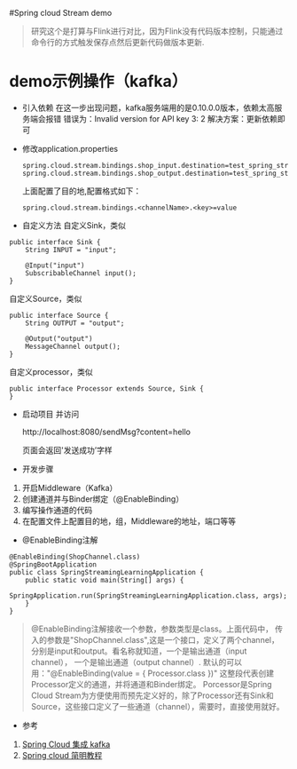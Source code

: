 #Spring cloud Stream demo
> 研究这个是打算与Flink进行对比，因为Flink没有代码版本控制，只能通过命令行的方式触发保存点然后更新代码做版本更新.


# demo示例操作（kafka）
- 引入依赖
      在这一步出现问题，kafka服务端用的是0.10.0.0版本，依赖太高服务端会报错 
      错误为：Invalid version for API key 3: 2
      解决方案：更新依赖即可
      
- 修改application.properties
    ````
    spring.cloud.stream.bindings.shop_input.destination=test_spring_stream
    spring.cloud.stream.bindings.shop_output.destination=test_spring_stream
    ````
    上面配置了目的地,配置格式如下：
    ````
    spring.cloud.stream.bindings.<channelName>.<key>=value
    ````
  
- 自定义方法
自定义Sink，类似
````
public interface Sink {
    String INPUT = "input";

    @Input("input")
    SubscribableChannel input();
}
````

自定义Source，类似
````
public interface Source {
    String OUTPUT = "output";

    @Output("output")
    MessageChannel output();
}
````
自定义processor，类似
````
public interface Processor extends Source, Sink {
}
````

- 启动项目 并访问
  
  http://localhost:8080/sendMsg?content=hello
  
  页面会返回'发送成功’字样

- 开发步骤

1. 开启Middleware（Kafka）
2. 创建通道并与Binder绑定（@EnableBinding）
3. 编写操作通道的代码
4. 在配置文件上配置目的地，组，Middleware的地址，端口等等

  
- @EnableBinding注解
 ````
 @EnableBinding(ShopChannel.class)
 @SpringBootApplication
 public class SpringStreamingLearningApplication {
     public static void main(String[] args) {
         SpringApplication.run(SpringStreamingLearningApplication.class, args);
     }
 }
 ````
 
 > @EnableBinding注解接收一个参数，参数类型是class。上面代码中，
 传入的参数是"ShopChannel.class",这是一个接口，定义了两个channel，
 分别是input和output。看名称就知道，一个是输出通道（input channel），
 一个是输出通道（output channel）.
 默认的可以用："@EnableBinding(value = { Processor.class })"
 这整段代表创建Processor定义的通道，并将通道和Binder绑定。
 Porcessor是Spring Cloud Stream为方便使用而预先定义好的，除了Processor还有Sink和Source，这些接口定义了一些通道（channel），需要时，直接使用就好。

- 参考
1. [Spring Cloud 集成 kafka](https://blog.csdn.net/ldy1016/article/details/72852179)
2. [Spring cloud 简明教程](https://my.oschina.net/u/2342449/blog/1589297)